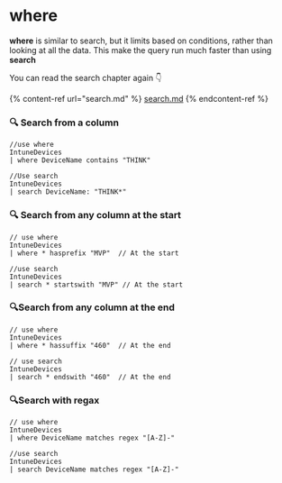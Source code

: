 # where

**where** is similar to search, but it limits based on conditions, rather than looking at all the data. This make the query run much faster than using **search**

You can read the search chapter again 👇

{% content-ref url="search.md" %}
[search.md](search.md)
{% endcontent-ref %}

### 🔍 Search from a column

```
//use where
IntuneDevices
| where DeviceName contains "THINK"

//Use search
IntuneDevices
| search DeviceName: "THINK*"
```

### 🔍 Search from any column at the start

```
// use where
IntuneDevices
| where * hasprefix "MVP"  // At the start

//use search
IntuneDevices
| search * startswith "MVP" // At the start
```

### 🔍Search from any column at the end

```
// use where
IntuneDevices
| where * hassuffix "460"  // At the end

// use search
IntuneDevices
| search * endswith "460"  // At the end
```

### 🔍Search with regax

```
// use where
IntuneDevices
| where DeviceName matches regex "[A-Z]-"

//use search
IntuneDevices
| search DeviceName matches regex "[A-Z]-"
```

